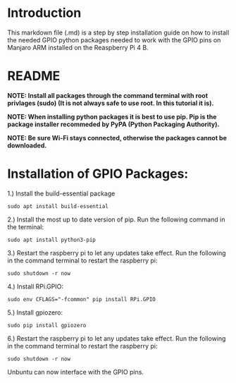 # Introduction

This markdown file (.md) is a step by step installation guide on how to install the needed GPIO python packages needed to work with the GPIO pins on Manjaro ARM installed on the Reaspberry Pi 4 B.



# **README**

**NOTE: Install all packages through the command terminal with root privlages (sudo) (It is not always safe to use root. In this tutorial it is).**

**NOTE: When installing python packages it is best to use pip.  Pip is the package installer recommeded by PyPA (Python Packaging Authority).**

**NOTE: Be sure Wi-Fi stays connected, otherwise the packages cannot be downloaded.**



# Installation of GPIO Packages:


1.) Install the build-essential package

    sudo apt install build-essential


2.) Install the most up to date version of pip. Run the following command in the terminal:

    sudo apt install python3-pip


3.) Restart the raspberry pi to let any updates take effect. Run the following in the command terminal to restart the raspberry pi:

    sudo shutdown -r now


4.) Install RPi.GPIO:

    sudo env CFLAGS="-fcommon" pip install RPi.GPIO


5.) Install gpiozero:

    sudo pip install gpiozero


6.) Restart the raspberry pi to let any updates take effect. Run the following in the command terminal to restart the raspberry pi:

    sudo shutdown -r now



Unbuntu can now interface with the GPIO pins.
